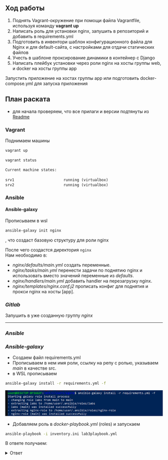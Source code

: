 ## **Ход работы**

1. Поднять Vagrant-окружение при помощи файла Vagrantfile, используя команду **vagrant up**
2. Написать роль для установки nginx, запушить в репозиторий и добавить в requirements.yml
3. Подготовить в инвентори шаблон конфигурационного файла для Nginx и для default-сайта, с настройками для отдачи статических файлов
4. Учесть в шаблоне проксирование динамики в контейнер с Django
5. Написать плейбук установки через роли nginx на хосты группы web, и docker на хосты группы app

Запустить приложение на хостах группы app или подготовить docker-compose.yml для запуска приложения

## **План раската**

- для начала проверяем, что все прилаги и версии подтянуты из [Readme](https://gitlab.com/devops9824703/nginx-role.git)

### **Vagrant**
Поднимаем машины

```bash
vagrant up
```

```bash
vagrant status
```
```
Current machine states:

srv1                      running (virtualbox)
srv2                      running (virtualbox)
```

### **Ansible**

#### **Ansible-galaxy**
Прописываем в wsl 
```bash
ansible-galaxy init nginx
```
, что создаст базовую структуру для роли nginx <br>

После чего создастся директория ```nginx``` <br>
Нам необходимо в: 
- *nginx/defaults/main.yml* создать переменные.
- *nginx/tasks/main.yml* перенести задачи по поднятию nginx и использовать вместо значений переменные из *defaults*.
- *nginx/handlers/main.yml* добавить handler на перезагрузку nginx.
- *nginx/templates/nginx.conf.j2* прописать конфиг для поднятия и прокси nginx на хосты [app].

### *Gitlab*

Запушить в уже созданную группу *nginx*

---
### *Ansible*

### *Ansible-galaxy*

- Создаем файл requirements.yml
- Прописываем в нем имя роли, ссылку на репу с ролью, указываем *main* в качестве src.
- в WSL прописываем 
```bash
ansible-galaxy install -r requirements.yml -f
```
![alt text](image.png)

- Добавляем роль в *docker-playbook.yml* (roles) и запускаем
```bash
ansible-playbook -i inventory.ini lab3playbook.yml
```

В ответе получаем:
<details>

<summary>Ответ</summary>

![alt text](image-1.png)

</details>
